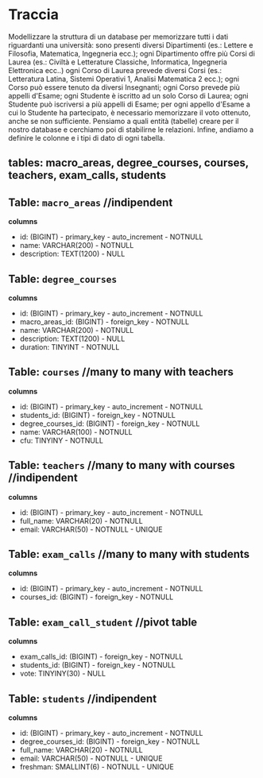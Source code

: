 # Traccia

Modellizzare la struttura di un database per memorizzare tutti i dati riguardanti una università:
sono presenti diversi Dipartimenti (es.: Lettere e Filosofia, Matematica, Ingegneria ecc.);
ogni Dipartimento offre più Corsi di Laurea (es.: Civiltà e Letterature Classiche, Informatica, Ingegneria Elettronica ecc..)
ogni Corso di Laurea prevede diversi Corsi (es.: Letteratura Latina, Sistemi Operativi 1, Analisi Matematica 2 ecc.);
ogni Corso può essere tenuto da diversi Insegnanti;
ogni Corso prevede più appelli d'Esame;
ogni Studente è iscritto ad un solo Corso di Laurea;
ogni Studente può iscriversi a più appelli di Esame;
per ogni appello d'Esame a cui lo Studente ha partecipato, è necessario memorizzare il voto ottenuto, anche se non sufficiente. Pensiamo a quali entità (tabelle) creare per il nostro database e cerchiamo poi di stabilirne le relazioni. Infine, andiamo a definire le colonne e i tipi di dato di ogni tabella.

## tables: macro_areas, degree_courses, courses, teachers, exam_calls, students


## Table: `macro_areas` //indipendent

**columns**
- id: (BIGINT) - primary_key - auto_increment - NOTNULL
- name: VARCHAR(200) - NOTNULL
- description: TEXT(1200) - NULL



## Table: `degree_courses`

**columns**
- id: (BIGINT) - primary_key - auto_increment - NOTNULL
- macro_areas_id: (BIGINT) - foreign_key - NOTNULL
- name: VARCHAR(200) - NOTNULL
- description: TEXT(1200) - NULL
- duration: TINYINT - NOTNULL



## Table: `courses` //many to many with teachers

**columns**
- id: (BIGINT) - primary_key - auto_increment - NOTNULL
- students_id: (BIGINT) - foreign_key - NOTNULL
- degree_courses_id: (BIGINT) - foreign_key - NOTNULL
- name: VARCHAR(100) - NOTNULL
- cfu: TINYINY - NOTNULL




## Table: `teachers` //many to many with courses //indipendent

**columns**
- id: (BIGINT) - primary_key - auto_increment - NOTNULL
- full_name: VARCHAR(20) - NOTNULL
- email: VARCHAR(50) - NOTNULL - UNIQUE



## Table: `exam_calls` //many to many with students

**columns**
- id: (BIGINT) - primary_key - auto_increment - NOTNULL
- courses_id: (BIGINT) - foreign_key - NOTNULL



## Table: `exam_call_student` //pivot table   

**columns**
- exam_calls_id: (BIGINT) - foreign_key - NOTNULL
- students_id: (BIGINT) - foreign_key - NOTNULL
- vote: TINYINY(30) - NULL



## Table: `students` //indipendent 

**columns**
- id: (BIGINT) - primary_key - auto_increment - NOTNULL
- degree_courses_id: (BIGINT) - foreign_key - NOTNULL
- full_name: VARCHAR(20) - NOTNULL
- email: VARCHAR(50) - NOTNULL - UNIQUE
- freshman: SMALLINT(6) - NOTNULL - UNIQUE